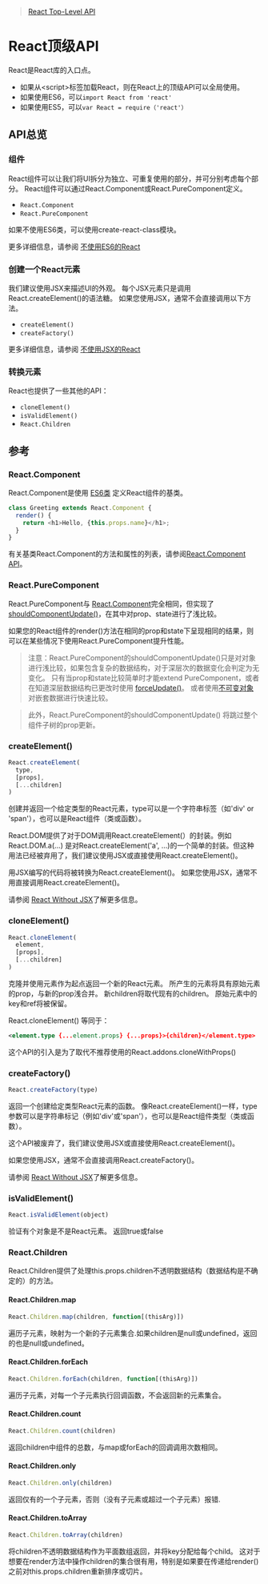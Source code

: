 >[React Top-Level API](https://facebook.github.io/react/docs/react-api.html)


# React顶级API
React是React库的入口点。 

- 如果从&lt;script>标签加载React，则在React上的顶级API可以全局使用。 
- 如果使用ES6，可以```import React from 'react'```
- 如果使用ES5，可以```var React = require（'react'）```

## API总览

### 组件
React组件可以让我们将UI拆分为独立、可重复使用的部分，并可分别考虑每个部分。 React组件可以通过React.Component或React.PureComponent定义。

- ```React.Component```
- ```React.PureComponent```

如果不使用ES6类，可以使用create-react-class模块。 

更多详细信息，请参阅 [不使用ES6的React](../React高级指南/React高级指南（六）不使用ES6的React.md)
### 创建一个React元素
我们建议使用JSX来描述UI的外观。 每个JSX元素只是调用React.createElement()的语法糖。 如果您使用JSX，通常不会直接调用以下方法。

- ```createElement()```
- ```createFactory()```

更多详细信息，请参阅 [不使用JSX的React](../React高级指南/React高级指南（七）不使用JSX的React.md)

### 转换元素
React也提供了一些其他的API：

- ```cloneElement()```
- ```isValidElement()```
- ```React.Children```

## 参考

### React.Component
React.Component是使用 [ES6类](https://developer.mozilla.org/zh-CN/docs/Web/JavaScript/Reference/Classes) 定义React组件的基类。

```javascript
class Greeting extends React.Component {
  render() {
    return <h1>Hello, {this.props.name}</h1>;
  }
}
```
有关基类React.Component的方法和属性的列表，请参阅[React.Component API](https://facebook.github.io/react/docs/react-component.html)。


### React.PureComponent
React.PureComponent与 [React.Component](#React.Component)完全相同，但实现了 [shouldComponentUpdate()](https://facebook.github.io/react/docs/react-component.html#shouldcomponentupdate)，在其中对prop、state进行了浅比较。

如果您的React组件的render()方法在相同的prop和state下呈现相同的结果，则可以在某些情况下使用React.PureComponent提升性能。

>注意：React.PureComponent的shouldComponentUpdate()只是对对象进行浅比较，如果包含复杂的数据结构，对于深层次的数据变化会判定为无变化。 只有当prop和state比较简单时才能extend PureComponent，或者在知道深层数据结构已更改时使用 [forceUpdate()](https://facebook.github.io/react/docs/react-component.html#forceupdate)。 或者使用[不可变对象](https://facebook.github.io/immutable-js/)对嵌套数据进行快速比较。

>此外，React.PureComponent的shouldComponentUpdate() 将跳过整个组件子树的prop更新。 

### createElement()

```javascript
React.createElement(
  type,
  [props],
  [...children]
)
```
创建并返回一个给定类型的React元素，type可以是一个字符串标签（如'div' or 'span'），也可以是React组件（类或函数）。

React.DOM提供了对于DOM调用React.createElement(）的封装。例如React.DOM.a(...) 是对React.createElement('a', ...)的一个简单的封装。但这种用法已经被弃用了，我们建议使用JSX或直接使用React.createElement()。

用JSX编写的代码将被转换为React.createElement()。 如果您使用JSX，通常不用直接调用React.createElement()。 

请参阅 [React Without JSX](../React高级指南/React高级指南（七）不使用JSX的React.md)了解更多信息。

### cloneElement()

```javascript
React.cloneElement(
  element,
  [props],
  [...children]
)
```
克隆并使用元素作为起点返回一个新的React元素。 所产生的元素将具有原始元素的prop，与新的prop浅合并。 新children将取代现有的children。 原始元素中的key和ref将被保留。

React.cloneElement() 等同于：

```xml
<element.type {...element.props} {...props}>{children}</element.type>
```
这个API的引入是为了取代不推荐使用的React.addons.cloneWithProps()

### createFactory()

```javascript
React.createFactory(type)
```
返回一个创建给定类型React元素的函数。 像React.createElement()一样，type参数可以是字符串标记（例如'div'或'span'），也可以是React组件类型（类或函数）。

这个API被废弃了，我们建议使用JSX或直接使用React.createElement()。

如果您使用JSX，通常不会直接调用React.createFactory()。 

请参阅 [React Without JSX](../React高级指南/React高级指南（七）不使用JSX的React.md)了解更多信息。

### isValidElement()
```javascript
React.isValidElement(object)
```
验证有个对象是不是React元素。 返回true或false

### React.Children
React.Children提供了处理this.props.children不透明数据结构（数据结构是不确定的）的方法。

#### React.Children.map

```javascript
React.Children.map(children, function[(thisArg)])
```

遍历子元素，映射为一个新的子元素集合.如果children是null或undefined，返回的也是null或undefined。

#### React.Children.forEach

```javascript
React.Children.forEach(children, function[(thisArg)])
```
遍历子元素，对每一个子元素执行回调函数，不会返回新的元素集合。
#### React.Children.count
```javascript
React.Children.count(children)
```

返回children中组件的总数，与map或forEach的回调调用次数相同。

#### React.Children.only

```javascript
React.Children.only(children)
```
返回仅有的一个子元素，否则（没有子元素或超过一个子元素）报错.

#### React.Children.toArray

```javascript
React.Children.toArray(children)
```

将children不透明数据结构作为平面数组返回，并将key分配给每个child。 这对于想要在render方法中操作children的集合很有用，特别是如果要在传递给render()之前对this.props.children重新排序或切片。